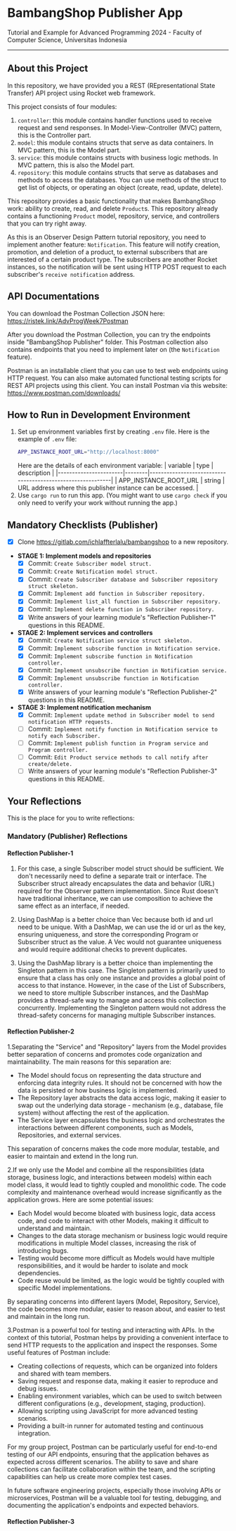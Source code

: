 # BambangShop Publisher App

Tutorial and Example for Advanced Programming 2024 - Faculty of Computer Science, Universitas Indonesia

---

## About this Project

In this repository, we have provided you a REST (REpresentational State Transfer) API project using Rocket web framework.

This project consists of four modules:

1.  `controller`: this module contains handler functions used to receive request and send responses.
    In Model-View-Controller (MVC) pattern, this is the Controller part.
2.  `model`: this module contains structs that serve as data containers.
    In MVC pattern, this is the Model part.
3.  `service`: this module contains structs with business logic methods.
    In MVC pattern, this is also the Model part.
4.  `repository`: this module contains structs that serve as databases and methods to access the databases.
    You can use methods of the struct to get list of objects, or operating an object (create, read, update, delete).

This repository provides a basic functionality that makes BambangShop work: ability to create, read, and delete `Product`s.
This repository already contains a functioning `Product` model, repository, service, and controllers that you can try right away.

As this is an Observer Design Pattern tutorial repository, you need to implement another feature: `Notification`.
This feature will notify creation, promotion, and deletion of a product, to external subscribers that are interested of a certain product type.
The subscribers are another Rocket instances, so the notification will be sent using HTTP POST request to each subscriber's `receive notification` address.

## API Documentations

You can download the Postman Collection JSON here: https://ristek.link/AdvProgWeek7Postman

After you download the Postman Collection, you can try the endpoints inside "BambangShop Publisher" folder.
This Postman collection also contains endpoints that you need to implement later on (the `Notification` feature).

Postman is an installable client that you can use to test web endpoints using HTTP request.
You can also make automated functional testing scripts for REST API projects using this client.
You can install Postman via this website: https://www.postman.com/downloads/

## How to Run in Development Environment

1.  Set up environment variables first by creating `.env` file.
    Here is the example of `.env` file:
    ```bash
    APP_INSTANCE_ROOT_URL="http://localhost:8000"
    ```
    Here are the details of each environment variable:
    | variable | type | description |
    |-----------------------|--------|------------------------------------------------------------|
    | APP_INSTANCE_ROOT_URL | string | URL address where this publisher instance can be accessed. |
2.  Use `cargo run` to run this app.
    (You might want to use `cargo check` if you only need to verify your work without running the app.)

## Mandatory Checklists (Publisher)

- [x] Clone https://gitlab.com/ichlaffterlalu/bambangshop to a new repository.
- **STAGE 1: Implement models and repositories**
  - [x] Commit: `Create Subscriber model struct.`
  - [x] Commit: `Create Notification model struct.`
  - [x] Commit: `Create Subscriber database and Subscriber repository struct skeleton.`
  - [x] Commit: `Implement add function in Subscriber repository.`
  - [x] Commit: `Implement list_all function in Subscriber repository.`
  - [x] Commit: `Implement delete function in Subscriber repository.`
  - [x] Write answers of your learning module's "Reflection Publisher-1" questions in this README.
- **STAGE 2: Implement services and controllers**
  - [x] Commit: `Create Notification service struct skeleton.`
  - [x] Commit: `Implement subscribe function in Notification service.`
  - [x] Commit: `Implement subscribe function in Notification controller.`
  - [x] Commit: `Implement unsubscribe function in Notification service.`
  - [x] Commit: `Implement unsubscribe function in Notification controller.`
  - [x] Write answers of your learning module's "Reflection Publisher-2" questions in this README.
- **STAGE 3: Implement notification mechanism**
  - [x] Commit: `Implement update method in Subscriber model to send notification HTTP requests.`
  - [ ] Commit: `Implement notify function in Notification service to notify each Subscriber.`
  - [ ] Commit: `Implement publish function in Program service and Program controller.`
  - [ ] Commit: `Edit Product service methods to call notify after create/delete.`
  - [ ] Write answers of your learning module's "Reflection Publisher-3" questions in this README.

## Your Reflections

This is the place for you to write reflections:

### Mandatory (Publisher) Reflections

#### Reflection Publisher-1

1. For this case, a single Subscriber model struct should be sufficient. We don't necessarily need to define a separate trait or interface. The Subscriber struct already encapsulates the data and behavior (URL) required for the Observer pattern implementation. Since Rust doesn't have traditional inheritance, we can use composition to achieve the same effect as an interface, if needed.

2. Using DashMap is a better choice than Vec because both id and url need to be unique. With a DashMap, we can use the id or url as the key, ensuring uniqueness, and store the corresponding Program or Subscriber struct as the value. A Vec would not guarantee uniqueness and would require additional checks to prevent duplicates.

3. Using the DashMap library is a better choice than implementing the Singleton pattern in this case. The Singleton pattern is primarily used to ensure that a class has only one instance and provides a global point of access to that instance. However, in the case of the List of Subscribers, we need to store multiple Subscriber instances, and the DashMap provides a thread-safe way to manage and access this collection concurrently. Implementing the Singleton pattern would not address the thread-safety concerns for managing multiple Subscriber instances.

#### Reflection Publisher-2

1.Separating the "Service" and "Repository" layers from the Model provides better separation of concerns and promotes code organization and maintainability. The main reasons for this separation are:

- The Model should focus on representing the data structure and enforcing data integrity rules. It should not be concerned with how the data is persisted or how business logic is implemented.
- The Repository layer abstracts the data access logic, making it easier to swap out the underlying data storage - mechanism (e.g., database, file system) without affecting the rest of the application.
- The Service layer encapsulates the business logic and orchestrates the interactions between different components, such as Models, Repositories, and external services.

This separation of concerns makes the code more modular, testable, and easier to maintain and extend in the long run.

2.If we only use the Model and combine all the responsibilities (data storage, business logic, and interactions between models) within each model class, it would lead to tightly coupled and monolithic code. The code complexity and maintenance overhead would increase significantly as the application grows. Here are some potential issues:

- Each Model would become bloated with business logic, data access code, and code to interact with other Models, making it difficult to understand and maintain.
- Changes to the data storage mechanism or business logic would require modifications in multiple Model classes, increasing the risk of introducing bugs.
- Testing would become more difficult as Models would have multiple responsibilities, and it would be harder to isolate and mock dependencies.
- Code reuse would be limited, as the logic would be tightly coupled with specific Model implementations.

By separating concerns into different layers (Model, Repository, Service), the code becomes more modular, easier to reason about, and easier to test and maintain in the long run.

3.Postman is a powerful tool for testing and interacting with APIs. In the context of this tutorial, Postman helps by providing a convenient interface to send HTTP requests to the application and inspect the responses. Some useful features of Postman include:

- Creating collections of requests, which can be organized into folders and shared with team members.
- Saving request and response data, making it easier to reproduce and debug issues.
- Enabling environment variables, which can be used to switch between different configurations (e.g., development, staging, production).
- Allowing scripting using JavaScript for more advanced testing scenarios.
- Providing a built-in runner for automated testing and continuous integration.

For my group project, Postman can be particularly useful for end-to-end testing of our API endpoints, ensuring that the application behaves as expected across different scenarios. The ability to save and share collections can facilitate collaboration within the team, and the scripting capabilities can help us create more complex test cases.

In future software engineering projects, especially those involving APIs or microservices, Postman will be a valuable tool for testing, debugging, and documenting the application's endpoints and expected behaviors.

#### Reflection Publisher-3
